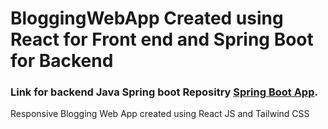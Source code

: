 # BloggingWebApp Created using React for Front end and Spring Boot for Backend

### Link for backend Java Spring boot Repositry  [Spring Boot App](https://github.com/arunkumard1018/BloggingFullstackWebApp/tree/main/blogging-app-rest-services).


Responsive Blogging Web App created using React JS and Tailwind CSS


